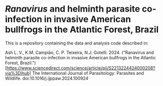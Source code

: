 # *Ranavirus* and helminth parasite co-infection in invasive American bullfrogs in the Atlantic Forest, Brazil

This is a repository containing the data and analysis code described in:

Ash L. V., K.M. Campiāo, C. P. Teixeira, N.J. Gotelli. 2024. ("Ranavirus and helminth parasite co-infection in invasive American bullfrogs in the Atlantic Forest, Brazil.")[https://www.sciencedirect.com/science/article/pii/S2213224424000208?via%3Dihub] The International Journal of Parasitology: Parasites and Wildlife. doi:10.1016/j.ijppaw.2024.100924


